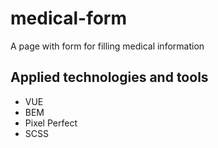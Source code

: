 # medical-form
A page with form for filling medical information

## Applied technologies and tools
* VUE
* BEM
* Pixel Perfect
* SCSS
